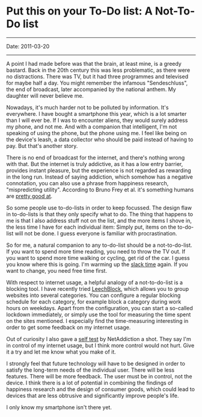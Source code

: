 # Put this on your To-Do list: A Not-To-Do list
----

Date: 2011-03-20

----

A point I had made before was that the brain, at least mine, is a greedy bastard. Back in the 20th century this was less problematic, as there were no distractions. There was TV, but it had three programmes and televised for maybe half a day. You might remember the infamous "Sendeschluss", the end of broadcast, later accompanied by the national anthem. My daughter will never believe me.

Nowadays, it's much harder not to be polluted by information. It's everywhere. I have bought a smartphone this year, which is a lot smarter than I will ever be. If I was to encounter aliens, they would surely address my phone, and not me. And with a companion that intelligent, I'm not speaking of using the phone, but the phone using me. I feel like being on the device's leash, a data collector who should be paid instead of having to pay. But that's another story.

There is no end of broadcast for the internet, and there's nothing wrong with that. But the internet is truly addictive, as it has a low entry barrier, provides instant pleasure, but the experience is not regarded as rewarding in the long run. Instead of saying addiction, which somehow has a negative connotation, you can also use a phrase from happiness research, "mispredicting utility". According to Bruno Frey et al. it's something humans are [pretty good at](http://www.bsfrey.ch/articles/459_07.pdf).

So some people use to-do-lists in order to keep focussed. The design flaw in to-do-lists is that they only specify what to do. The thing that happens to me is that I also address stuff not on the list, and the more items I shove in, the less time I have for each individual item: Simply put, items on the to-do-list will not be done. I guess everyone is familiar with procrastination. 

So for me, a natural companion to any to-do-list should be a not-to-do-list. If you want to spend more time reading, you need to throw the TV out. If you want to spend more time walking or cycling, get rid of the car. I guess you know where this is going. I'm warming up the [slack time](slack) again. If you want to change, you need free time first.

With respect to internet usage, a helpful analogy of a not-to-do-list is a blocking tool. I have recently tried [LeechBlock](https://addons.mozilla.org/en-US/firefox/addon/leechblock/), which allows you to group websites into several categories. You can configure a regular blocking schedule for each category, for example block a category during work hours on weekdays. Apart from the configuration, you can start a so-called lockdown immediately, or simply use the tool for measuring the time spent on the sites mentioned. I especially find the time-measuring interesting in order to get some feedback on my internet usage.

Out of curiosity I also gave a [self test](http://bit.ly/TE4wA) by NetAddiction a shot. They say I'm in control of my internet usage, but I think more control would not hurt. Give it a try and let me know what you make of it.

I strongly feel that future technology will have to be designed in order to satisfy the long-term needs of the individual user. There will be less features. There will be more feedback. The user must be in control, not the device. I think there is a lot of potential in combining the findings of happiness research and the design of consumer goods, which could lead to devices that are less obtrusive and significantly improve people's life. 

I only know my smartphone isn't there yet.
